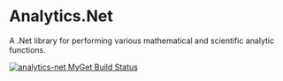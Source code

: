 # Analytics.Net
A .Net library for performing various mathematical and scientific analytic functions.
 
 [![analytics-net MyGet Build Status](https://www.myget.org/BuildSource/Badge/analytics-net?identifier=4728bd26-c75d-440e-bc0e-34b518cb74d9)](https://www.myget.org/)
